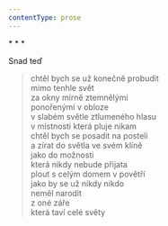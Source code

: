 ```yaml
---
contentType: prose
---
```


\* \* \*

Snad teď

> chtěl bych se už konečně probudit  
> mimo tenhle svět  
> za okny mírně ztemnělými  
> ponořenými v obloze  
> v slabém světle ztlumeného hlasu  
> v místnosti která pluje nikam  
> chtěl bych se posadit na posteli  
> a zírat do světla ve svém klíně  
> jako do možnosti  
> která nikdy nebude přijata  
> plout s celým domem v povětří  
> jako by se už nikdy nikdo  
> neměl narodit  
> z oné záře  
> která taví celé světy
